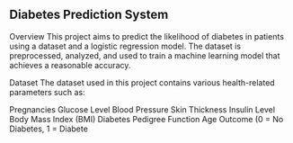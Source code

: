 ## Diabetes Prediction System
Overview This project aims to predict the likelihood of diabetes in patients using a dataset and a logistic regression model. The dataset is preprocessed, analyzed, and used to train a machine learning model that achieves a reasonable accuracy.

Dataset The dataset used in this project contains various health-related parameters such as:

Pregnancies Glucose Level Blood Pressure Skin Thickness Insulin Level Body Mass Index (BMI) Diabetes Pedigree Function Age Outcome (0 = No Diabetes, 1 = Diabete
